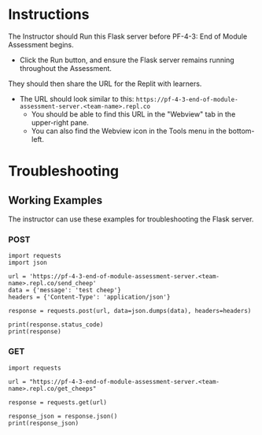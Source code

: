 # Instructions

The Instructor should Run this Flask server before PF-4-3: End of Module Assessment begins.
 * Click the Run button, and ensure the Flask server remains running throughout the Assessment.

They should then share the URL for the Replit with learners.
 * The URL should look similar to this: `https://pf-4-3-end-of-module-assessment-server.<team-name>.repl.co`
   * You should be able to find this URL in the "Webview" tab in the upper-right pane.
   * You can also find the Webview icon in the Tools menu in the bottom-left.

# Troubleshooting

## Working Examples

The instructor can use these examples for troubleshooting the Flask server.

### POST
```
import requests
import json

url = 'https://pf-4-3-end-of-module-assessment-server.<team-name>.repl.co/send_cheep'
data = {'message': 'test cheep'}
headers = {'Content-Type': 'application/json'}

response = requests.post(url, data=json.dumps(data), headers=headers)

print(response.status_code)
print(response)
```

### GET

```
import requests

url = "https://pf-4-3-end-of-module-assessment-server.<team-name>.repl.co/get_cheeps"

response = requests.get(url)

response_json = response.json()
print(response_json)
```